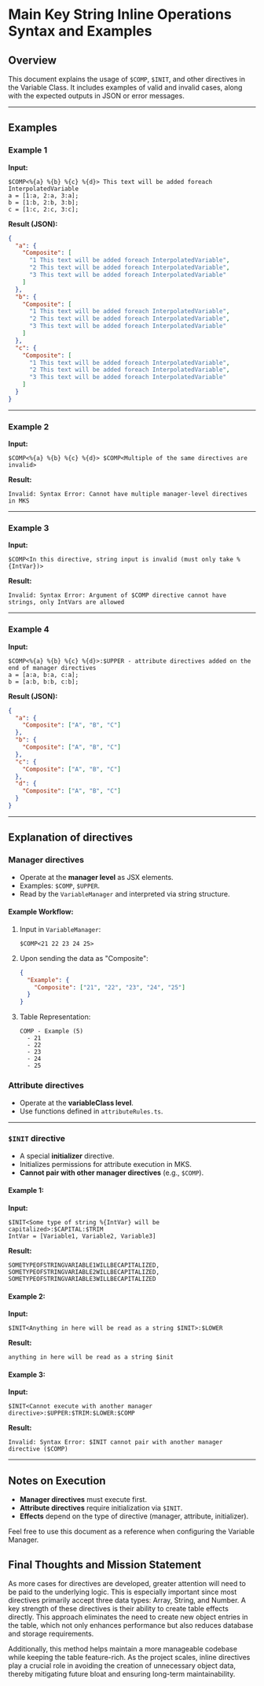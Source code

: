 # Main Key String Inline Operations Syntax and Examples

## Overview

This document explains the usage of `$COMP`, `$INIT`, and other directives in the Variable Class. It includes examples of valid and invalid cases, along with the expected outputs in JSON or error messages.

---

## Examples

### Example 1
**Input:**
```plaintext
$COMP<%{a} %{b} %{c} %{d}> This text will be added foreach InterpolatedVariable
a = [1:a, 2:a, 3:a];
b = [1:b, 2:b, 3:b];
c = [1:c, 2:c, 3:c];
````

**Result (JSON):**

```json
{
  "a": {
    "Composite": [
      "1 This text will be added foreach InterpolatedVariable",
      "2 This text will be added foreach InterpolatedVariable",
      "3 This text will be added foreach InterpolatedVariable"
    ]
  },
  "b": {
    "Composite": [
      "1 This text will be added foreach InterpolatedVariable",
      "2 This text will be added foreach InterpolatedVariable",
      "3 This text will be added foreach InterpolatedVariable"
    ]
  },
  "c": {
    "Composite": [
      "1 This text will be added foreach InterpolatedVariable",
      "2 This text will be added foreach InterpolatedVariable",
      "3 This text will be added foreach InterpolatedVariable"
    ]
  }
}
```

---

### Example 2

**Input:**

```plaintext
$COMP<%{a} %{b} %{c} %{d}> $COMP<Multiple of the same directives are invalid>
```

**Result:**

```plaintext
Invalid: Syntax Error: Cannot have multiple manager-level directives in MKS
```

---

### Example 3

**Input:**

```plaintext
$COMP<In this directive, string input is invalid (must only take %{IntVar})>
```

**Result:**

```plaintext
Invalid: Syntax Error: Argument of $COMP directive cannot have strings, only IntVars are allowed
```

---

### Example 4

**Input:**

```plaintext
$COMP<%{a} %{b} %{c} %{d}>:$UPPER - attribute directives added on the end of manager directives
a = [a:a, b:a, c:a];
b = [a:b, b:b, c:b];
```

**Result (JSON):**

```json
{
  "a": {
    "Composite": ["A", "B", "C"]
  },
  "b": {
    "Composite": ["A", "B", "C"]
  },
  "c": {
    "Composite": ["A", "B", "C"]
  },
  "d": {
    "Composite": ["A", "B", "C"]
  }
}
```

---

## Explanation of directives

### Manager directives

* Operate at the **manager level** as JSX elements.
* Examples: `$COMP`, `$UPPER`.
* Read by the `VariableManager` and interpreted via string structure.

#### Example Workflow:

1. Input in `VariableManager`:

   ```plaintext
   $COMP<21 22 23 24 25>
   ```
2. Upon sending the data as "Composite":

   ```json
   {
     "Example": {
       "Composite": ["21", "22", "23", "24", "25"]
     }
   }
   ```
3. Table Representation:

   ```plaintext
   COMP - Example (5)
     - 21
     - 22
     - 23
     - 24
     - 25
   ```

### Attribute directives

* Operate at the **variableClass level**.
* Use functions defined in `attributeRules.ts`.

---

### `$INIT` directive

* A special **initializer** directive.
* Initializes permissions for attribute execution in MKS.
* **Cannot pair with other manager directives** (e.g., `$COMP`).

#### Example 1:

**Input:**

```plaintext
$INIT<Some type of string %{IntVar} will be capitalized>:$CAPITAL:$TRIM
IntVar = [Variable1, Variable2, Variable3]
```

**Result:**

```plaintext
SOMETYPEOFSTRINGVARIABLE1WILLBECAPITALIZED,
SOMETYPEOFSTRINGVARIABLE2WILLBECAPITALIZED,
SOMETYPEOFSTRINGVARIABLE3WILLBECAPITALIZED
```

#### Example 2:

**Input:**

```plaintext
$INIT<Anything in here will be read as a string $INIT>:$LOWER
```

**Result:**

```plaintext
anything in here will be read as a string $init
```

#### Example 3:

**Input:**

```plaintext
$INIT<Cannot execute with another manager directive>:$UPPER:$TRIM:$LOWER:$COMP
```

**Result:**

```plaintext
Invalid: Syntax Error: $INIT cannot pair with another manager directive ($COMP)
```

---

## Notes on Execution

* **Manager directives** must execute first.
* **Attribute directives** require initialization via `$INIT`.
* **Effects** depend on the type of directive (manager, attribute, initializer).

Feel free to use this document as a reference when configuring the Variable Manager.

## Final Thoughts and Mission Statement

As more cases for directives are developed, greater attention will need to be paid to the underlying logic. This is especially important since most directives primarily accept three data types: Array, String, and Number. A key strength of these directives is their ability to create table effects directly. This approach eliminates the need to create new object entries in the table, which not only enhances performance but also reduces database and storage requirements.

Additionally, this method helps maintain a more manageable codebase while keeping the table feature-rich. As the project scales, inline directives play a crucial role in avoiding the creation of unnecessary object data, thereby mitigating future bloat and ensuring long-term maintainability.